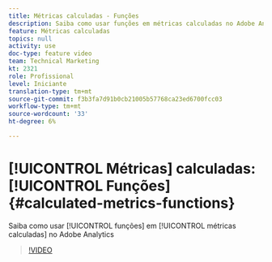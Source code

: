 ```yaml
---
title: Métricas calculadas - Funções
description: Saiba como usar funções em métricas calculadas no Adobe Analytics
feature: Métricas calculadas
topics: null
activity: use
doc-type: feature video
team: Technical Marketing
kt: 2321
role: Profissional
level: Iniciante
translation-type: tm+mt
source-git-commit: f3b3fa7d91b0cb21005b57768ca23ed6700fcc03
workflow-type: tm+mt
source-wordcount: '33'
ht-degree: 6%

---
```



# [!UICONTROL Métricas] calculadas:  [!UICONTROL Funções] {#calculated-metrics-functions}

Saiba como usar [!UICONTROL funções] em [!UICONTROL métricas calculadas] no Adobe Analytics

>[!VIDEO](https://video.tv.adobe.com/v/25408/?quality=12)
